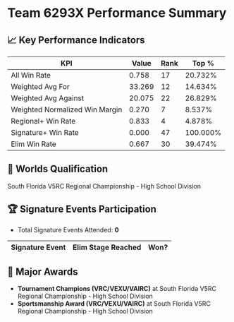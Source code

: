 # Team 6293X Performance Summary

## 📈 Key Performance Indicators
| KPI | Value | Rank | Top % |
| --- | ----- | ---- | ----- |
| All Win Rate | 0.758 | 17 | 20.732% |
| Weighted Avg For | 33.269 | 12 | 14.634% |
| Weighted Avg Against | 20.075 | 22 | 26.829% |
| Weighted Normalized Win Margin | 0.270 | 7 | 8.537% |
| Regional+ Win Rate | 0.833 | 4 | 4.878% |
| Signature+ Win Rate | 0.000 | 47 | 100.000% |
| Elim Win Rate | 0.667 | 30 | 39.474% |


## 🎯 Worlds Qualification
South Florida V5RC Regional Championship - High School Division

## 🏆 Signature Events Participation
- Total Signature Events Attended: **0**

| Signature Event | Elim Stage Reached | Won? |
|:----------------|:-------------------|:----|


## 🥇 Major Awards
- **Tournament Champions (VRC/VEXU/VAIRC)** at South Florida V5RC Regional Championship - High School Division
- **Sportsmanship Award (VRC/VEXU/VAIRC)** at South Florida V5RC Regional Championship - High School Division

